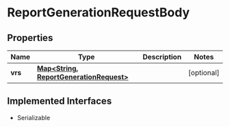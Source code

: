 

# ReportGenerationRequestBody


## Properties

Name | Type | Description | Notes
------------ | ------------- | ------------- | -------------
**vrs** | [**Map&lt;String, ReportGenerationRequest&gt;**](ReportGenerationRequest.md) |  |  [optional]


## Implemented Interfaces

* Serializable


